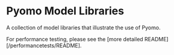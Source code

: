 # Pyomo Model Libraries
A collection of model libraries that illustrate the use of Pyomo.

For performance testing, please see the [more detailed README][/performancetests/README].